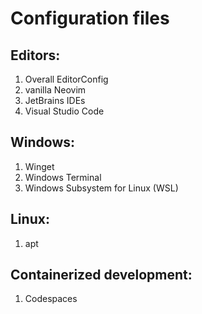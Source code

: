 # Configuration files

## Editors:
1. Overall EditorConfig
2. vanilla Neovim
3. JetBrains IDEs
4. Visual Studio Code

## Windows:
1. Winget
2. Windows Terminal
3. Windows Subsystem for Linux (WSL)

## Linux:
1. apt

## Containerized development:
1. Codespaces